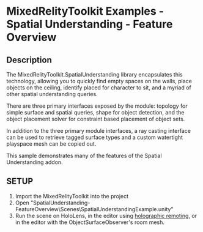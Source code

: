 MixedRelityToolkit Examples - Spatial Understanding - Feature Overview
============

## Description
The MixedRelityToolkit.SpatialUnderstanding library encapsulates this technology, allowing you to quickly find empty spaces on the walls, place objects on the ceiling, identify placed for character to sit, and a myriad of other spatial understanding queries.

There are three primary interfaces exposed by the module: topology for simple surface and spatial queries, shape for object detection, and the object placement solver for constraint based placement of object sets. 

In addition to the three primary module interfaces, a ray casting interface can be used to retrieve tagged surface types and a custom watertight playspace mesh can be copied out.

This sample demonstrates many of the features of the Spatial Understanding addon. 

## SETUP
1. Import the MixedRelityToolkit into the project
2. Open "SpatialUnderstanding-FeatureOverview\Scenes\SpatialUnderstandingExample.unity"
3. Run the scene on HoloLens, in the editor using [holographic remoting](https://developer.microsoft.com/en-us/windows/mixed-reality/unity_play_mode), or in the editor with the ObjectSurfaceObserver's room mesh.
